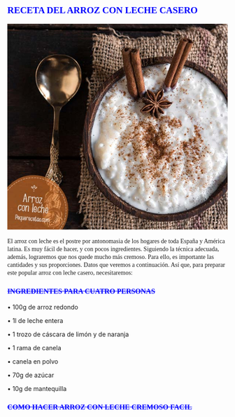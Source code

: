 ## <span style="Color:blue;Font-family:Castellar;Font-size:18;"> **RECETA DEL ARROZ CON LECHE CASERO** </span>


![imagenarroz](arroz.png)


<span style="Font-family:Times New Roman;"> 
El arroz con leche es el postre por antonomasia de los hogares de toda España y América latina. Es muy fácil de hacer, y con pocos ingredientes. Siguiendo la técnica adecuada, además, lograremos que nos quede mucho más cremoso. Para ello, es importante las cantidades y sus proporciones. Datos que veremos a continuación. 
Así que, para preparar este popular arroz con leche casero, necesitaremos: </span>

### <span style="Color:blue;Font-family:Times New Roman;Font-size:14;"> ~~INGREDIENTES PARA CUATRO PERSONAS~~ </span>

•	100g de arroz redondo

•	1l de leche entera

•	1 trozo de cáscara de limón y de naranja

•	1 rama de canela

•	canela en polvo

•	70g de azúcar

•	10g de mantequilla

### <span style="Color:blue;Font-family:Times New Roman;Font-size:14;"> ~~COMO HACER ARROZ CON LECHE CREMOSO FACIL~~ </span>
